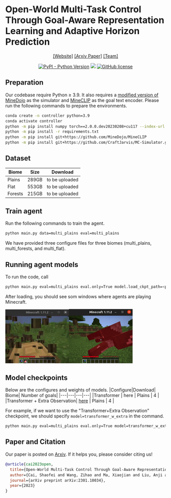 # Open-World Multi-Task Control Through Goal-Aware Representation Learning and Adaptive Horizon Prediction

<div align="center">

[[Website]]()
[[Arxiv Paper]](https://arxiv.org/pdf/2301.10034.pdf)
[[Team]](https://github.com/CraftJarvis)

[![PyPI - Python Version](https://img.shields.io/pypi/pyversions/MineDojo)](https://pypi.org/project/MineDojo/)
[<img src="https://img.shields.io/badge/Framework-PyTorch-red.svg"/>](https://pytorch.org/)
[![GitHub license](https://img.shields.io/github/license/MineDojo/MineCLIP)](https://github.com/MineDojo/MineCLIP/blob/main/license)
</div>

## Preparation
Our codebase require Python ≥ 3.9. 
It also requires a [modified version of MineDojo](https://github.com/CraftJarvis/MC-Simulator) as the simulator and [MineCLIP](https://github.com/MineDojo/MineCLIP) as the goal text encoder. 
Please run the following commands to prepare the environments. 
```sh
conda create -n controller python=3.9 
conda activate controller
python -m pip install numpy torch==2.0.0.dev20230208+cu117 --index-url https://download.pytorch.org/whl/nightly/cu117
python -m pip install -r requirements.txt
python -m pip install git+https://github.com/MineDojo/MineCLIP
python -m pip install git+https://github.com/CraftJarvis/MC-Simulator.git
```

## Dataset
|Biome|Size|Download|
|---|---|---|
|Plains| 289GB | to be uploaded |
|Flat| 553GB | to be uploaded |
|Forests | 215GB | to be uploaded |

## Train agent
Run the following commands to train the agent. 
```sh
python main.py data=multi_plains eval=multi_plains
```
We have provided three configure files for three biomes (multi_plains, multi_forests, and multi_flat). 
## Running agent models
To run the code, call 
```sh
python main.py eval=multi_plains eval.only=True model.load_ckpt_path=<path/to/ckpt>
```
After loading, you should see som windows where agents are playing Minecraft. 

<img src="imgs/window1.png" width="200" /><img src="imgs/window2.png" width="200" />

## Model checkpoints
Below are the configures and weights of models. 
|Configure|Download| Biome| Number of goals|
|---|---|---|---|
|Transformer | here | Plains | 4 |
|Transformer + Extra Observation| [here](https://pkueducn-my.sharepoint.com/:f:/g/personal/zhwang_stu_pku_edu_cn/Ev7WGWHL5PpCjMKil0dYrOUBEwfc-y9gM7EPtsQqqp5d0A?e=UdB5gf) | Plains | 4 |

For example, if we want to use the "Transformer+Extra Observation" checkpoint, we should specify `model=transformer_w_extra` in the command. 
```sh
python main.py eval=multi_plains eval.only=True model=transformer_w_extra model.load_ckpt_path=<path/to/ckpt>
```

## Paper and Citation
Our paper is posted on [Arxiv](https://arxiv.org/pdf/2301.10034.pdf). If it helps you, please consider citing us!
```bib
@article{cai2023open,
  title={Open-World Multi-Task Control Through Goal-Aware Representation Learning and Adaptive Horizon Prediction},
  author={Cai, Shaofei and Wang, Zihao and Ma, Xiaojian and Liu, Anji and Liang, Yitao},
  journal={arXiv preprint arXiv:2301.10034},
  year={2023}
}
```
